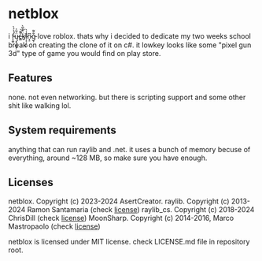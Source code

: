 ﻿# netblox
i f̵̞̼͈́͐̉̀͘ų̵͙͉̩̳̝̜̈́͂͐c̶͇̀͌̚͝k̸͍̈̓̌̅̀ȉ̷̦̙̦̝͖̾̀n̷͓̠͆g̵͕͋͌ love roblox. thats why i decided to 
dedicate my two weeks school break on creating the clone of it on c#. it lowkey
looks like some "pixel gun 3d" type of game you would find on play store.
## Features
none. not even networking. but there is scripting support and some other shit like
walking lol.
## System requirements
anything that can run raylib and .net. it uses a bunch of memory becuse of everything,
around ~128 MB, so make sure you have enough.
## Licenses
netblox. Copyright (c) 2023-2024 AsertCreator.
raylib. Copyright (c) 2013-2024 Ramon Santamaria (check [license](https://github.com/raysan5/raylib/blob/master/LICENSE))
raylib_cs. Copyright (c) 2018-2024 ChrisDill (check [license](https://github.com/ChrisDill/Raylib-cs/blob/master/LICENSE))
MoonSharp. Copyright (c) 2014-2016, Marco Mastropaolo (check [license](https://github.com/moonsharp-devs/moonsharp/blob/master/LICENSE))

netblox is licensed under MIT license. check LICENSE.md file in repository root.